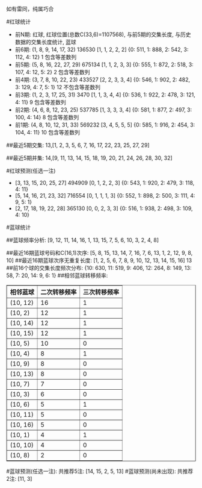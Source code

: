 <!-- 
.. title: 双色球2017020期(2017-02-21)数据分析报告
.. slug: slott-2017020-2017-02-21-report
.. date: 2017-02-22 08:00:00 UTC+08:00
.. tags: Lottery
.. link: 
.. description: 
.. type: text
-->

如有雷同，纯属巧合

<!-- TEASER_END-->

#红球统计

- 前N期: 红球, 红球位置(总数C(33,6)=1107568), 与前5期的交集长度, 与历史数据的交集长度统计, 蓝球
- 前6期: (1, 8, 9, 14, 17, 32) 136530 [1, 1, 2, 2, 2] {0: 511, 1: 888, 2: 542, 3: 112, 4: 12} 1 包含等差数列
- 前5期: (5, 8, 16, 22, 27, 29) 675134 [1, 1, 2, 3, 3] {0: 555, 1: 872, 2: 518, 3: 107, 4: 12, 5: 2} 2 包含等差数列
- 前4期: (3, 7, 8, 10, 22, 23) 433527 [2, 2, 3, 3, 4] {0: 546, 1: 902, 2: 482, 3: 129, 4: 7, 5: 1} 12 不包含等差数列
- 前3期: (1, 2, 3, 17, 25, 31) 3470 [1, 1, 3, 4, 4] {0: 536, 1: 922, 2: 478, 3: 121, 4: 11} 9 包含等差数列
- 前2期: (4, 6, 8, 12, 23, 25) 537785 [1, 3, 3, 3, 4] {0: 581, 1: 877, 2: 497, 3: 100, 4: 14} 8 包含等差数列
- 前1期: (4, 8, 10, 12, 31, 33) 569232 [3, 4, 5, 5, 5] {0: 585, 1: 916, 2: 454, 3: 104, 4: 11} 10 包含等差数列

##最近5期交集:
13,[1, 2, 3, 5, 6, 7, 16, 17, 22, 23, 25, 27, 29]

##最近5期并集:
14,[9, 11, 13, 14, 15, 18, 19, 20, 21, 24, 26, 28, 30, 32]

#红球预测(任选一注)

- [3, 13, 15, 20, 25, 27] 494909 [0, 1, 2, 2, 3] {0: 543, 1: 920, 2: 479, 3: 118, 4: 11}
- [5, 14, 16, 21, 23, 32] 716554 [0, 1, 1, 1, 3] {0: 552, 1: 898, 2: 500, 3: 111, 4: 9, 5: 1}
- [2, 17, 18, 19, 22, 28] 365130 [0, 0, 2, 3, 3] {0: 516, 1: 938, 2: 498, 3: 109, 4: 10}

#蓝球统计

##蓝球频率分析:
[9, 12, 11, 14, 16, 1, 13, 15, 7, 5, 6, 10, 3, 2, 4, 8]

##最近16期蓝球号码和C(16,1)次序:
 [5, 8, 15, 13, 14, 7, 16, 7, 6, 13, 1, 2, 12, 9, 8, 10]
##最近16期蓝球次序无重复长度:
 [1, 2, 5, 6, 7, 8, 9, 10, 12, 13, 14, 15, 16] 13
##前16个球的交集长度频次分布:
{10: 630, 11: 519, 9: 406, 12: 264, 8: 149, 13: 58, 7: 20, 14: 9, 6: 1}
##相邻蓝球转移频率:
 <table border="1" class="table table-striped dataframe">
  <thead>
    <tr style="text-align: right;">
      <th>相邻蓝球</th>
      <th>二次转移频率</th>
      <th>三次转移频率</th>
    </tr>
  </thead>
  <tbody>
    <tr>
      <td>(10, 12)</td>
      <td>16</td>
      <td>1</td>
    </tr>
    <tr>
      <td>(10, 2)</td>
      <td>12</td>
      <td>1</td>
    </tr>
    <tr>
      <td>(10, 14)</td>
      <td>12</td>
      <td>1</td>
    </tr>
    <tr>
      <td>(10, 15)</td>
      <td>12</td>
      <td>1</td>
    </tr>
    <tr>
      <td>(10, 5)</td>
      <td>10</td>
      <td>0</td>
    </tr>
    <tr>
      <td>(10, 4)</td>
      <td>8</td>
      <td>1</td>
    </tr>
    <tr>
      <td>(10, 9)</td>
      <td>8</td>
      <td>0</td>
    </tr>
    <tr>
      <td>(10, 13)</td>
      <td>8</td>
      <td>0</td>
    </tr>
    <tr>
      <td>(10, 7)</td>
      <td>7</td>
      <td>0</td>
    </tr>
    <tr>
      <td>(10, 3)</td>
      <td>6</td>
      <td>0</td>
    </tr>
    <tr>
      <td>(10, 6)</td>
      <td>5</td>
      <td>1</td>
    </tr>
    <tr>
      <td>(10, 11)</td>
      <td>5</td>
      <td>0</td>
    </tr>
    <tr>
      <td>(10, 16)</td>
      <td>5</td>
      <td>0</td>
    </tr>
    <tr>
      <td>(10, 1)</td>
      <td>4</td>
      <td>1</td>
    </tr>
    <tr>
      <td>(10, 10)</td>
      <td>4</td>
      <td>0</td>
    </tr>
    <tr>
      <td>(10, 8)</td>
      <td>2</td>
      <td>0</td>
    </tr>
  </tbody>
</table>
#蓝球预测(任选一注):
共推荐5注: [14, 15, 2, 5, 13]
#蓝球预测(尚未出现):
共推荐2注: [11, 3]


